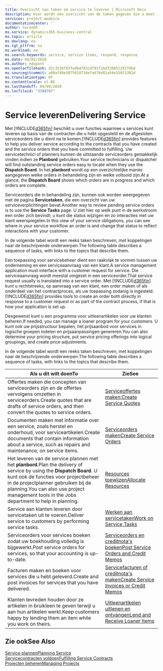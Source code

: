 ```yaml
---
title: Overzicht van taken om service te leveren | Microsoft Docs
description: Hier wordt een overzicht van de taken gegeven die u moet instellen om ervoor te zorgen dat u kwaliteitsservice levert en afspraken met klanten nakomt.
services: project-madeira
documentationcenter: ''
author: SorenGP
ms.service: dynamics365-business-central
ms.topic: article
ms.devlang: na
ms.tgt_pltfrm: na
ms.workload: na
ms.search.keywords: service, service items, respond, response
ms.date: 04/01/2020
ms.author: edupont
ms.openlocfilehash: d2c3536f87fedb4703cdf91f1bd32885229274bd
ms.sourcegitcommit: a80afd4e5075018716efad76d82a54e158f1392d
ms.translationtype: HT
ms.contentlocale: nl-BE
ms.lasthandoff: 09/09/2020
ms.locfileid: "3788787"
---
```

# <a name="delivering-service"></a><span data-ttu-id="f77d4-103">Service leveren</span><span class="sxs-lookup"><span data-stu-id="f77d4-103">Delivering Service</span></span>
<span data-ttu-id="f77d4-104">Met [!INCLUDE[d365fin](includes/d365fin_md.md)] beschikt u over functies waarmee u services kunt leveren op basis van de contracten die u hebt opgesteld en de afgesloten serviceorders die u dient na te komen.</span><span class="sxs-lookup"><span data-stu-id="f77d4-104">[!INCLUDE[d365fin](includes/d365fin_md.md)] provides features to help you deliver service according to the contracts that you have created and the service orders that you have committed to fulfilling.</span></span> <span data-ttu-id="f77d4-105">Uw servicetechnici of planners kunnen de uitstaande serviceorders gemakkelijk vinden indien ze **Planbord** gebruiken.</span><span class="sxs-lookup"><span data-stu-id="f77d4-105">Your service technicians or dispatcher will find outstanding service orders easy to locate when they use the **Dispatch Board**.</span></span> <span data-ttu-id="f77d4-106">In het **planbord** wordt op een overzichtelijke manier aangegeven welke orders in behandeling zijn en welke voltooid zijn.</span><span class="sxs-lookup"><span data-stu-id="f77d4-106">At a glance, the **Dispatch Board** shows which orders are in progress and which orders are complete.</span></span>  
  
<span data-ttu-id="f77d4-107">Serviceorders die in behandeling zijn, kunnen ook worden weergegeven met de pagina **Servicetaken**, die een overzicht van uw serviceverplichtingen bevat.</span><span class="sxs-lookup"><span data-stu-id="f77d4-107">Another way to review pending service orders is to use the **Service Tasks** page.</span></span> <span data-ttu-id="f77d4-108">U ziet hier op welk punt in de werkstroom een order zich bevindt; u kunt die status wijzigen en zo interacties met uw klant weerspiegelen.</span><span class="sxs-lookup"><span data-stu-id="f77d4-108">In this view of your service obligations, you can see where in your service workflow an order is and change that status to reflect interactions with your customer.</span></span>  
  
<span data-ttu-id="f77d4-109">In de volgende tabel wordt een reeks taken beschreven, met koppelingen naar de beschrijvende onderwerpen.</span><span class="sxs-lookup"><span data-stu-id="f77d4-109">The following table describes a sequence of tasks, with links to the topics that describe them.</span></span>   

<span data-ttu-id="f77d4-110">Een toepassing voor servicebeheer dient een raakvlak te vormen tussen uw onderneming en een serviceaanvraag van een klant.</span><span class="sxs-lookup"><span data-stu-id="f77d4-110">A service management application must interface with a customer request for service.</span></span> <span data-ttu-id="f77d4-111">Die serviceaanvraag wordt meestal omgezet in een serviceorder.</span><span class="sxs-lookup"><span data-stu-id="f77d4-111">That service request usually is translated into a service order.</span></span> <span data-ttu-id="f77d4-112">Met [!INCLUDE[d365fin](includes/d365fin_md.md)] kunt u rechtstreeks, op aanvraag van een klant, een order maken of als onderdeel van het contractproces, als uw toepassing zodanig is ingesteld.</span><span class="sxs-lookup"><span data-stu-id="f77d4-112">[!INCLUDE[d365fin](includes/d365fin_md.md)] provides tools to create an order both directly in response to a customer request or as part of the contract process, if that is how your application is set up.</span></span>  
  
<span data-ttu-id="f77d4-113">Desgewenst kunt u een programma voor uitleenartikelen voor uw klanten beheren.</span><span class="sxs-lookup"><span data-stu-id="f77d4-113">If needed, you can manage a loaner program for your customers.</span></span> <span data-ttu-id="f77d4-114">U kunt ook uw prijsstructuur bepalen, het prijsaanbod voor services in logische groepen indelen en prijsaanpassingen genereren.</span><span class="sxs-lookup"><span data-stu-id="f77d4-114">You can also determine your pricing structure, put service pricing offerings into logical groupings, and create price adjustments.</span></span>  
  
<span data-ttu-id="f77d4-115">In de volgende tabel wordt een reeks taken beschreven, met koppelingen naar de beschrijvende onderwerpen.</span><span class="sxs-lookup"><span data-stu-id="f77d4-115">The following table describes a sequence of tasks, with links to the topics that describe them.</span></span>   
  
|<span data-ttu-id="f77d4-116">**Als u dit wilt doen**</span><span class="sxs-lookup"><span data-stu-id="f77d4-116">**To**</span></span>|<span data-ttu-id="f77d4-117">**Zie**</span><span class="sxs-lookup"><span data-stu-id="f77d4-117">**See**</span></span>|  
|------------|-------------|  
|<span data-ttu-id="f77d4-118">Offertes maken die concepten van serviceorders zijn en de offertes vervolgens omzetten in serviceorders.</span><span class="sxs-lookup"><span data-stu-id="f77d4-118">Create quotes that are drafts of service orders, and then convert the quotes to service orders.</span></span>|[<span data-ttu-id="f77d4-119">Serviceoffertes maken:</span><span class="sxs-lookup"><span data-stu-id="f77d4-119">Create Service Quotes</span></span>](service-how-to-create-service-quotes.md)|
|<span data-ttu-id="f77d4-120">Documenten maken met informatie over een service, zoals herstel en onderhoud, voor serviceartikelen.</span><span class="sxs-lookup"><span data-stu-id="f77d4-120">Create documents that contain information about a service, such as repairs and maintenance, on service items.</span></span>|[<span data-ttu-id="f77d4-121">Serviceorders maken</span><span class="sxs-lookup"><span data-stu-id="f77d4-121">Create Service Orders</span></span>](service-how-to-create-service-orders.md)|
|<span data-ttu-id="f77d4-122">Het leveren van de service plannen met het **planbord**.</span><span class="sxs-lookup"><span data-stu-id="f77d4-122">Plan the delivery of service by using the **Dispatch Board**.</span></span> <span data-ttu-id="f77d4-123">U kunt ook de functies voor projectbeheer in de projectplanner gebruiken bij de planning.</span><span class="sxs-lookup"><span data-stu-id="f77d4-123">You can also use project management tools in the Jobs department to help in planning.</span></span>|[<span data-ttu-id="f77d4-124">Resources toewijzen</span><span class="sxs-lookup"><span data-stu-id="f77d4-124">Allocate Resources</span></span>](service-how-to-allocate-resources.md)|  
|<span data-ttu-id="f77d4-125">Service aan klanten leveren door servicetaken uit te voeren.</span><span class="sxs-lookup"><span data-stu-id="f77d4-125">Deliver service to customers by performing service tasks.</span></span>|[<span data-ttu-id="f77d4-126">Werken aan servicetaken</span><span class="sxs-lookup"><span data-stu-id="f77d4-126">Work on Service Tasks</span></span>](service-how-to-work-on-service-tasks.md)|  
|<span data-ttu-id="f77d4-127">Serviceorders voor services boeken zodat uw boekhouding volledig is bijgewerkt.</span><span class="sxs-lookup"><span data-stu-id="f77d4-127">Post service orders for services, so that your accounting is up-to-date.</span></span>|[<span data-ttu-id="f77d4-128">Serviceorders en creditnota's boeken</span><span class="sxs-lookup"><span data-stu-id="f77d4-128">Post Service Orders and Credit Memos</span></span>](service-how-to-post-service-orders.md)|  
|<span data-ttu-id="f77d4-129">Facturen maken en boeken voor services die u hebt geleverd.</span><span class="sxs-lookup"><span data-stu-id="f77d4-129">Create and post invoices for services that you have delivered.</span></span>|[<span data-ttu-id="f77d4-130">Servicefacturen of creditnota's maken</span><span class="sxs-lookup"><span data-stu-id="f77d4-130">Create Service Invoices or Credit Memos</span></span>](service-how-create-invoices.md)|  
|<span data-ttu-id="f77d4-131">Klanten tevreden houden door ze artikelen in bruikleen te geven terwijl u aan hun artikelen werkt.</span><span class="sxs-lookup"><span data-stu-id="f77d4-131">Keep customers happy by lending them an item while you work on theirs.</span></span>| [<span data-ttu-id="f77d4-132">Uitleenartikelen uitlenen en ontvangen</span><span class="sxs-lookup"><span data-stu-id="f77d4-132">Lend and Receive Loaner Items</span></span>](service-how-to-lend-receive-loaners.md)|
  
## <a name="see-also"></a><span data-ttu-id="f77d4-133">Zie ook</span><span class="sxs-lookup"><span data-stu-id="f77d4-133">See Also</span></span>  
[<span data-ttu-id="f77d4-134">Service plannen</span><span class="sxs-lookup"><span data-stu-id="f77d4-134">Planning Service</span></span>](service-plan-service.md)  
[<span data-ttu-id="f77d4-135">Servicecontracten voldoen</span><span class="sxs-lookup"><span data-stu-id="f77d4-135">Fulfilling Service Contracts</span></span>](service-fulfill-service-contracts.md)  
[<span data-ttu-id="f77d4-136">Projecten beheren</span><span class="sxs-lookup"><span data-stu-id="f77d4-136">Managing Projects</span></span>](projects-manage-projects.md)  
